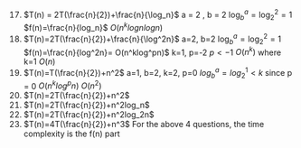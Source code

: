 17. $T(n) = 2T(\frac{n}{2})+\frac{n}{\log_n}$
a = 2 , b = 2
$\log^a_b=\log^2_2=1$
$f(n)=\frac{n}{log_n}$
$O(n^klogn logn)$
18. $T(n)=2T(\frac{n}{2})+\frac{n}{\log^2n}$
a=2, b=2
$\log^a_b=\log^2_2=1$
$f(n)=\frac{n}{log^2n}= O(n^klog^pn)$
k=1, p=-2
$p<-1$
$O(n^k)$ where k=1
$O(n)$
19. $T(n)=T(\frac{n}{2})+n^2$
a=1, b=2, k=2, p=0
$log^a_b=log^1_2<k$
since p = 0
$O(n^klog^pn)$
$O(n^2)$
20. $T(n)=2T(\frac{n}{2})+n^2$
21. $T(n)=2T(\frac{n}{2})+n^2log_n$
22. $T(n)=2T(\frac{n}{2})+n^2log_2n$
23. $T(n)=4T(\frac{n}{2})+n^3$
For the above 4 questions, the time complexity is the f(n) part